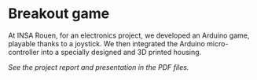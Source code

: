 # Breakout game

At INSA Rouen, for an electronics project, we developed an Arduino game, playable thanks to a joystick. 
We then integrated the Arduino micro-controller into a specially designed and 3D printed housing.

_See the project report and presentation in the PDF files._
